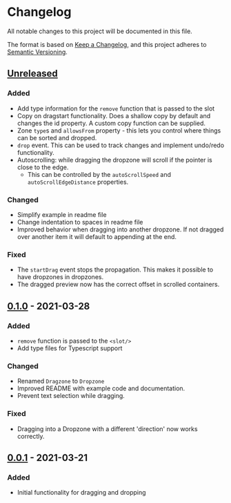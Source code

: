 # Changelog

All notable changes to this project will be documented in this file.

The format is based on [Keep a Changelog](https://keepachangelog.com/en/1.0.0/),
and this project adheres to [Semantic Versioning](https://semver.org/spec/v2.0.0.html).

## [Unreleased]

### Added

- Add type information for the `remove` function that is passed to the slot
- Copy on dragstart functionality. Does a shallow copy by default and changes the id property. A custom copy function can be supplied.
- Zone `type`s and `allowsFrom` property - this lets you control where things can be sorted and dropped.
- `drop` event. This can be used to track changes and implement undo/redo functionality.
- Autoscrolling: while dragging the dropzone will scroll if the pointer is close to the edge.
  - This can be controlled by the `autoScrollSpeed` and `autoScrollEdgeDistance` properties.

### Changed

- Simplify example in readme file
- Change indentation to spaces in readme file
- Improved behavior when dragging into another dropzone. If not dragged over another item it will default to appending at the end.

### Fixed

- The `startDrag` event stops the propagation. This makes it possible to have dropzones in dropzones.
- The dragged preview now has the correct offset in scrolled containers.

## [0.1.0] - 2021-03-28

### Added

- `remove` function is passed to the `<slot/>`
- Add type files for Typescript support

### Changed

- Renamed `Dragzone` to `Dropzone`
- Improved README with example code and documentation.
- Prevent text selection while dragging.

### Fixed

- Dragging into a Dropzone with a different 'direction' now works correctly.

## [0.0.1] - 2021-03-21

### Added

- Initial functionality for dragging and dropping

[unreleased]: https://github.com/joburgard/svelte-dragondrop/compare/v0.1.0...HEAD
[0.1.0]: https://github.com/joburgard/svelte-dragondrop/compare/v0.0.1...v0.1.0
[0.0.1]: https://github.com/joburgard/svelte-dragondrop/releases/tag/v0.0.1
